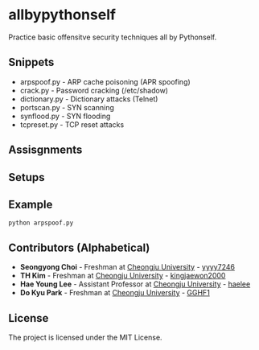 # allbypythonself

Practice basic offensitve security techniques all by Pythonself.

## Snippets

* arpspoof.py - ARP cache poisoning (APR spoofing)
* crack.py - Password cracking (/etc/shadow)
* dictionary.py - Dictionary attacks (Telnet)
* portscan.py - SYN scanning
* synflood.py - SYN flooding
* tcpreset.py - TCP reset attacks

## Assisgnments

## Setups

## Example

```
python arpspoof.py
```

## Contributors (Alphabetical)

* **Seongyong Choi** - Freshman at [Cheongju University](https://www.cju.ac.kr) - [yyyy7246](https://github.com/yyyy7246)
* **TH Kim** - Freshman at [Cheongju University](https://www.cju.ac.kr) - [kingjaewon2000](https://github.com/kingjaewon2000)
* **Hae Young Lee** - Assistant Professor at [Cheongju University](https://www.cju.ac.kr) - [haelee](https://github.com/haelee)
* **Do Kyu Park** - Freshman at [Cheongju University](https://www.cju.ac.kr) - [GGHF1](https://github.com/GGHF1)

## License

The project is licensed under the MIT License.
